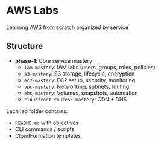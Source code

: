 # AWS Labs

Learning AWS from scratch organized by service

## Structure
- **phase-1**: Core service mastery
  - `iam-mastery`: IAM labs (users, groups, roles, policies)
  - `s3-mastery`: S3 storage, lifecycle, encryption
  - `ec2-mastery`: EC2 setup, security, monitoring
  - `vpc-mastery`: Networking, subnets, routing
  - `ebs-mastery`: Volumes, snapshots, automation
  - `cloudfront-route53-mastery`: CDN + DNS

Each lab folder contains:
- `README.md` with objectives
- CLI commands / scripts
- CloudFormation templates